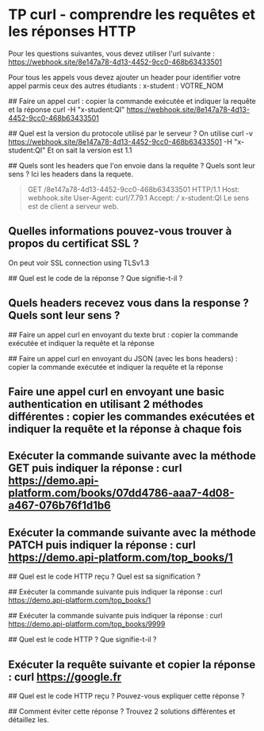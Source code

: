 # TP curl - comprendre les requêtes et les réponses HTTP

Pour les questions suivantes, vous devez utiliser l'url suivante : https://webhook.site/8e147a78-4d13-4452-9cc0-468b63433501

Pour tous les appels vous devez ajouter un header pour identifier votre appel parmis ceux des autres étudiants : x-student : VOTRE_NOM

## Faire un appel curl : copier la commande exécutée et indiquer la requête et la réponse
curl -H "x-student:QI" https://webhook.site/8e147a78-4d13-4452-9cc0-468b63433501

## Quel est la version du protocole utilisé par le serveur ?
On utilise curl -v https://webhook.site/8e147a78-4d13-4452-9cc0-468b63433501 -H "x-student:QI"
Et on sait la version est 1.1

## Quels sont les headers que l'on envoie dans la requête ? Quels sont leur sens ?
Ici les headers dans la requete.
> GET /8e147a78-4d13-4452-9cc0-468b63433501 HTTP/1.1
> Host: webhook.site
> User-Agent: curl/7.79.1
> Accept: */*
> x-student:QI
Le sens est de client a serveur web.

## Quelles informations pouvez-vous trouver à propos du certificat SSL ?
On peut voir SSL connection using TLSv1.3


## Quel est le code de la réponse ? Que signifie-t-il ?


## Quels headers recevez vous dans la response ? Quels sont leur sens ?


## Faire un appel curl en envoyant du texte brut : copier la commande exécutée et indiquer la requête et la réponse


## Faire un appel curl en envoyant du JSON (avec les bons headers) : copier la commande exécutée et indiquer la requête et la réponse


## Faire une appel curl en envoyant une basic authentication en utilisant 2 méthodes différentes : copier les commandes exécutées et indiquer la requête et la réponse à chaque fois 


## Exécuter la commande suivante avec la méthode GET puis indiquer la réponse : curl https://demo.api-platform.com/books/07dd4786-aaa7-4d08-a467-076b76f1d1b6 


## Exécuter la commande suivante avec la méthode PATCH  puis indiquer la réponse : curl https://demo.api-platform.com/top_books/1


## Quel est le code HTTP reçu ? Quel est sa signification ?


## Exécuter la commande suivante puis indiquer la réponse : curl https://demo.api-platform.com/top_books/1


## Exécuter la commande suivante puis indiquer la réponse : curl https://demo.api-platform.com/top_books/9999


## Quel est le code HTTP ? Que signifie-t-il ?


## Exécuter la requête suivante et copier la réponse : curl https://google.fr


## Quel est le code HTTP reçu ? Pouvez-vous expliquer cette réponse ?


## Comment éviter cette réponse ? Trouvez 2 solutions différentes et détaillez les.
